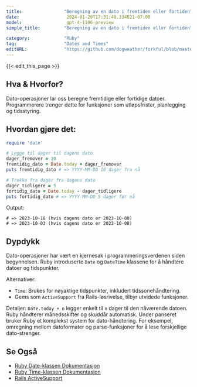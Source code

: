 ```yaml
---
title:                "Beregning av en dato i fremtiden eller fortiden"
date:                  2024-01-20T17:31:48.334621-07:00
model:                 gpt-4-1106-preview
simple_title:         "Beregning av en dato i fremtiden eller fortiden"

category:             "Ruby"
tag:                  "Dates and Times"
editURL:              "https://github.com/dogweather/forkful/blob/master/content/no/ruby/calculating-a-date-in-the-future-or-past.md"
---
```


{{< edit_this_page >}}

## Hva & Hvorfor?
Dato-operasjoner lar oss beregne fremtidige eller fortidige datoer. Programmerere trenger dette for funksjoner som utløpsfrister, planlegging og tidsstyring.

## Hvordan gjøre det:
```Ruby
require 'date'

# Legge til dager til dagens dato
dager_fremover = 10
fremtidig_dato = Date.today + dager_fremover
puts fremtidig_dato # => YYYY-MM-DD 10 dager fra nå

# Trekke fra dager fra dagens dato
dager_tidligere = 5
fortidig_dato = Date.today - dager_tidligere
puts fortidig_dato # => YYYY-MM-DD 5 dager før nå
```

Output:
```
# => 2023-10-18 (hvis dagens dato er 2023-10-08)
# => 2023-10-03 (hvis dagens dato er 2023-10-08)
```

## Dypdykk
Dato-operasjoner har vært en kjernesak i programmeringsverdenen siden begynnelsen. Ruby introduserte `Date` og `DateTime` klassene for å håndtere datoer og tidspunkter.

Alternativer:
- `Time`: Brukes for nøyaktige tidspunkter, inkludert tidssonehåndtering.
- Gems som `ActiveSupport` fra Rails-løsrivelse, tilbyr utvidede funksjoner.

Detaljer:
`Date.today + n` legger enkelt til `n` dager til den nåværende datoen. Ruby håndterer månedsskifter og skuddår automatisk. Under panseret bruker Ruby et komplekst system for dato-håndtering. For eksempel, omregning mellom datoformater og parse-funksjoner for å lese forskjellige dato-strenger.

## Se Også
- [Ruby Date-klassen Dokumentasjon](https://ruby-doc.org/stdlib-3.0.0/libdoc/date/rdoc/Date.html)
- [Ruby Time-klassen Dokumentasjon](https://ruby-doc.org/core-3.0.0/Time.html)
- [Rails ActiveSupport](https://guides.rubyonrails.org/active_support_core_extensions.html)
